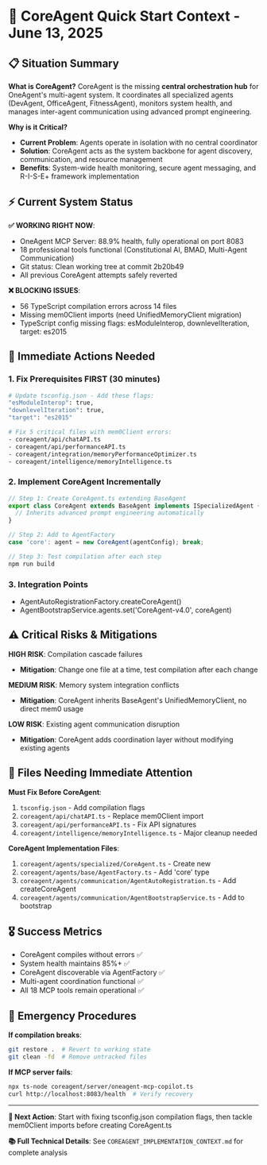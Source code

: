 # 🚀 CoreAgent Quick Start Context - June 13, 2025

## 📋 Situation Summary

**What is CoreAgent?**
CoreAgent is the missing **central orchestration hub** for OneAgent's multi-agent system. It coordinates all specialized agents (DevAgent, OfficeAgent, FitnessAgent), monitors system health, and manages inter-agent communication using advanced prompt engineering.

**Why is it Critical?**
- **Current Problem**: Agents operate in isolation with no central coordinator
- **Solution**: CoreAgent acts as the system backbone for agent discovery, communication, and resource management
- **Benefits**: System-wide health monitoring, secure agent messaging, and R-I-S-E+ framework implementation

## ⚡ Current System Status

**✅ WORKING RIGHT NOW**:
- OneAgent MCP Server: 88.9% health, fully operational on port 8083
- 18 professional tools functional (Constitutional AI, BMAD, Multi-Agent Communication)
- Git status: Clean working tree at commit 2b20b49
- All previous CoreAgent attempts safely reverted

**❌ BLOCKING ISSUES**:
- 56 TypeScript compilation errors across 14 files
- Missing mem0Client imports (need UnifiedMemoryClient migration)
- TypeScript config missing flags: esModuleInterop, downlevelIteration, target: es2015

## 🎯 Immediate Actions Needed

### 1. Fix Prerequisites FIRST (30 minutes)
```bash
# Update tsconfig.json - Add these flags:
"esModuleInterop": true,
"downlevelIteration": true, 
"target": "es2015"

# Fix 5 critical files with mem0Client errors:
- coreagent/api/chatAPI.ts
- coreagent/api/performanceAPI.ts  
- coreagent/integration/memoryPerformanceOptimizer.ts
- coreagent/intelligence/memoryIntelligence.ts
```

### 2. Implement CoreAgent Incrementally
```typescript
// Step 1: Create CoreAgent.ts extending BaseAgent
export class CoreAgent extends BaseAgent implements ISpecializedAgent {
  // Inherits advanced prompt engineering automatically
}

// Step 2: Add to AgentFactory
case 'core': agent = new CoreAgent(agentConfig); break;

// Step 3: Test compilation after each step
npm run build
```

### 3. Integration Points
- AgentAutoRegistrationFactory.createCoreAgent()
- AgentBootstrapService.agents.set('CoreAgent-v4.0', coreAgent)

## ⚠️ Critical Risks & Mitigations

**HIGH RISK**: Compilation cascade failures
- **Mitigation**: Change one file at a time, test compilation after each change

**MEDIUM RISK**: Memory system integration conflicts  
- **Mitigation**: CoreAgent inherits BaseAgent's UnifiedMemoryClient, no direct mem0 usage

**LOW RISK**: Existing agent communication disruption
- **Mitigation**: CoreAgent adds coordination layer without modifying existing agents

## 🔧 Files Needing Immediate Attention

**Must Fix Before CoreAgent**:
1. `tsconfig.json` - Add compilation flags
2. `coreagent/api/chatAPI.ts` - Replace mem0Client import
3. `coreagent/api/performanceAPI.ts` - Fix API signatures
4. `coreagent/intelligence/memoryIntelligence.ts` - Major cleanup needed

**CoreAgent Implementation Files**:
1. `coreagent/agents/specialized/CoreAgent.ts` - Create new
2. `coreagent/agents/base/AgentFactory.ts` - Add 'core' type
3. `coreagent/agents/communication/AgentAutoRegistration.ts` - Add createCoreAgent
4. `coreagent/agents/communication/AgentBootstrapService.ts` - Add to bootstrap

## 🎖️ Success Metrics

- CoreAgent compiles without errors ✅
- System health maintains 85%+ ✅  
- CoreAgent discoverable via AgentFactory ✅
- Multi-agent coordination functional ✅
- All 18 MCP tools remain operational ✅

## 🚨 Emergency Procedures

**If compilation breaks**:
```bash
git restore .  # Revert to working state
git clean -fd  # Remove untracked files
```

**If MCP server fails**:
```bash
npx ts-node coreagent/server/oneagent-mcp-copilot.ts
curl http://localhost:8083/health  # Verify recovery
```

---

**🎯 Next Action**: Start with fixing tsconfig.json compilation flags, then tackle mem0Client imports before creating CoreAgent.ts

**📚 Full Technical Details**: See `COREAGENT_IMPLEMENTATION_CONTEXT.md` for complete analysis
